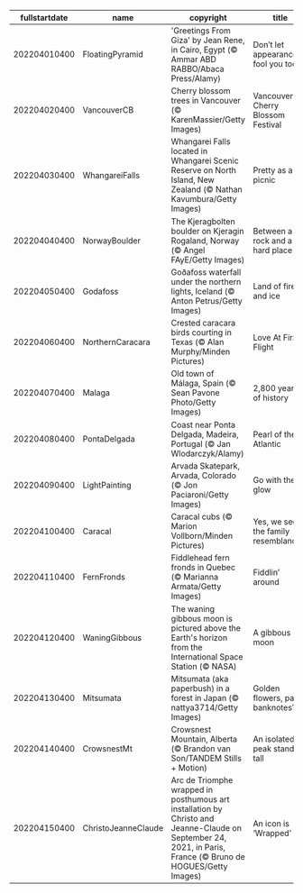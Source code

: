 |fullstartdate|name|copyright|title|image|
|--|--|--|--|--|
202204010400|FloatingPyramid|'Greetings From Giza' by Jean Rene, in Cairo, Egypt (© Ammar ABD RABBO/Abaca Press/Alamy)|Don’t let appearances fool you today|![](/en-CA/2022/04/202204010400FloatingPyramid.jpg)|
202204020400|VancouverCB|Cherry blossom trees in Vancouver (© KarenMassier/Getty Images)|Vancouver Cherry Blossom Festival|![](/en-CA/2022/04/202204020400VancouverCB.jpg)|
202204030400|WhangareiFalls|Whangarei Falls located in Whangarei Scenic Reserve on North Island, New Zealand (© Nathan Kavumbura/Getty Images)|Pretty as a picnic|![](/en-CA/2022/04/202204030400WhangareiFalls.jpg)|
202204040400|NorwayBoulder|The Kjeragbolten boulder on Kjeragin Rogaland, Norway (© Angel FAyE/Getty Images)|Between a rock and a hard place|![](/en-CA/2022/04/202204040400NorwayBoulder.jpg)|
202204050400|Godafoss|Goðafoss waterfall under the northern lights, Iceland (© Anton Petrus/Getty Images)|Land of fire and ice|![](/en-CA/2022/04/202204050400Godafoss.jpg)|
202204060400|NorthernCaracara|Crested caracara birds courting in Texas (© Alan Murphy/Minden Pictures)|Love At First Flight|![](/en-CA/2022/04/202204060400NorthernCaracara.jpg)|
202204070400|Malaga|Old town of Málaga, Spain (© Sean Pavone Photo/Getty Images)|2,800 years of history|![](/en-CA/2022/04/202204070400Malaga.jpg)|
202204080400|PontaDelgada|Coast near Ponta Delgada, Madeira, Portugal (© Jan Wlodarczyk/Alamy)|Pearl of the Atlantic|![](/en-CA/2022/04/202204080400PontaDelgada.jpg)|
202204090400|LightPainting|Arvada Skatepark, Arvada, Colorado (© Jon Paciaroni/Getty Images)|Go with the glow|![](/en-CA/2022/04/202204090400LightPainting.jpg)|
202204100400|Caracal|Caracal cubs (© Marion Vollborn/Minden Pictures)|Yes, we see the family resemblance...|![](/en-CA/2022/04/202204100400Caracal.jpg)|
202204110400|FernFronds|Fiddlehead fern fronds in Quebec (© Marianna Armata/Getty Images)|Fiddlin’ around|![](/en-CA/2022/04/202204110400FernFronds.jpg)|
202204120400|WaningGibbous|The waning gibbous moon is pictured above the Earth's horizon from the International Space Station (© NASA)|A gibbous moon|![](/en-CA/2022/04/202204120400WaningGibbous.jpg)|
202204130400|Mitsumata|Mitsumata (aka paperbush) in a forest in Japan (© nattya3714/Getty Images)|Golden flowers, paper banknotes?|![](/en-CA/2022/04/202204130400Mitsumata.jpg)|
202204140400|CrowsnestMt|Crowsnest Mountain, Alberta (© Brandon van Son/TANDEM Stills + Motion)|An isolated peak standing tall|![](/en-CA/2022/04/202204140400CrowsnestMt.jpg)|
202204150400|ChristoJeanneClaude|Arc de Triomphe wrapped in posthumous art installation by Christo and Jeanne-Claude on September 24, 2021, in Paris, France (© Bruno de HOGUES/Getty Images)|An icon is ‘Wrapped’|![](/en-CA/2022/04/202204150400ChristoJeanneClaude.jpg)|
